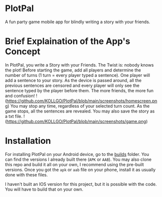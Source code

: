 # PlotPal
A fun party game mobile app for blindly writing a story with your friends.

# Brief Explaination of the App's Concept
In PlotPal, you write a Story with your Friends. The Twist is: nobody knows the plot!
Before starting the game, add all players and determine the number of turns (1 turn = every player typed a sentence).
One player will add a sentence to your story. As the device is passed around, all the previous sentences are censored and every player will only see the sentence typed by the player before them.
The more friends, the more fun and confusion!
!(https://github.com/KOLLGO/PlotPal/blob/main/screenshots/homescreen.png)
You may stop any time, regardless of your selected turn count. As the game stops, all the sentences are revealed. You may also save the story as a txt file.
!(https://github.com/KOLLGO/PlotPal/blob/main/screenshots/game.png)

# Installation
For installing PlotPal on your Android device, go to the [builds](https://github.com/KOLLGO/PlotPal/tree/main/builds) folder. You can find the versions I already built there (`APK` or `AAB`). You may also clone this repo and build it all on your own, I recommend using the pre-built versions. Once you got the `apk` or `aab` file on your phone, install it as usually done with these files.

I haven't built an IOS version for this project, but it is possible with the code. You will have to build that on your own.
